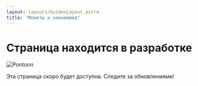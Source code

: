 ```yaml
---
layout: layouts/GuidesLayout.astro
title: "Монеты и экономика"
---
```


# Страница находится в разработке

![Pontoon](/image/pontoon.gif)

Эта страница скоро будет доступна. Следите за обновлениями!